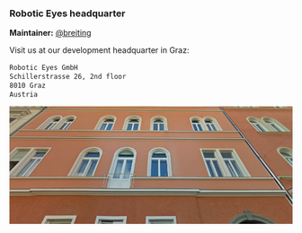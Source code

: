 ### Robotic Eyes headquarter

**Maintainer:** [@breiting](https://github.com/breiting)

Visit us at our development headquarter in Graz:

    Robotic Eyes GmbH
    Schillerstrasse 26, 2nd floor
    8010 Graz
    Austria

![office facade](images/schillerstrasse.jpg)
